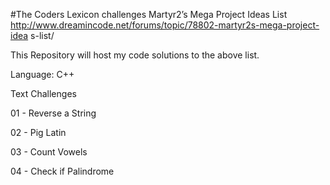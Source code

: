 #The Coders Lexicon challenges
Martyr2’s Mega Project Ideas List
http://www.dreamincode.net/forums/topic/78802-martyr2s-mega-project-idea
s-list/

This Repository will host my code solutions to the above list.

Language: C++


Text Challenges

01 - Reverse a String

02 - Pig Latin

03 - Count Vowels

04 - Check if Palindrome
